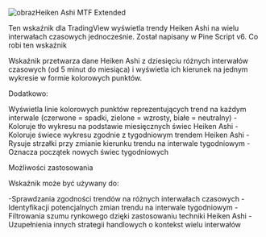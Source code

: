 ![obraz](https://github.com/user-attachments/assets/88b45461-db05-4894-9d0d-177fcdabf740)Heiken Ashi MTF Extended 

Ten wskaźnik dla TradingView wyświetla trendy Heiken Ashi na wielu interwałach czasowych jednocześnie. Został napisany w Pine Script v6.
Co robi ten wskaźnik

Wskaźnik przetwarza dane Heiken Ashi z dziesięciu różnych interwałów czasowych (od 5 minut do miesiąca) i wyświetla ich kierunek na jednym wykresie w formie kolorowych punktów. 

Dodatkowo:

Wyświetla linie kolorowych punktów reprezentujących trend na każdym interwale (czerwone = spadki, zielone = wzrosty, białe = neutralny)
-Koloruje tło wykresu na podstawie miesięcznych świec Heiken Ashi
-Koloruje świece wykresu zgodnie z tygodniowym trendem Heiken Ashi
-Rysuje strzałki przy zmianie kierunku trendu na interwale tygodniowym
-Oznacza początek nowych świec tygodniowych


Możliwości zastosowania

Wskaźnik może być używany do:

-Sprawdzania zgodności trendów na różnych interwałach czasowych
-Identyfikacji potencjalnych zmian trendu na interwale tygodniowym
-Filtrowania szumu rynkowego dzięki zastosowaniu techniki Heiken Ashi
-Uzupełnienia innych strategii handlowych o kontekst wielu interwałów
